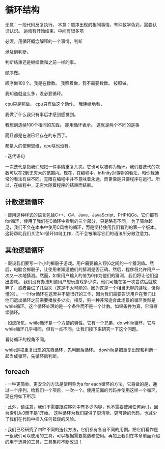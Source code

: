 # 循环结构

无意：一段代码反复执行。
本意：顺序出现的相同事情。有种数学色彩。需要认识认识。
运动有开始结束，中间有很多项

必须，用循环概念解释的一个事情，判断

涉及到判断。

判断结束还是继续做和之前一样的事。

顺序做。

顺序做100个。我是在数数。
我照着做，我不需要数数。
按照做。

我知道就这么多，没必要循环。

cpu只是照做。
cpu只有做这个动作。
我连续地看，

我做了什么我只有事后才感到感觉到。

我想到连续100个相同的东西。
能用循环表示。
这就是两个不同的是事

而且都是在说已经存在的东西了。

都是人的使用思维，cpu啥也没有。

· 迭代语句

一次迭代是指我们想把一件事情重复几次。它也可以被称为循环。我们要迭代的次数可以在2到无穷大的范围内。现在，在编程中，infinity对事物的看法，和你我通常的看法有些不同。无限在编程中并不意味着永远，而更像是只要程序在运行。所以，在编程中，无穷大随着程序的结束而结束。

## 计数逻辑循环

· 使用这种样式的语言包括C++、C#、Java、JavaScript、PHP和Go。它们都有for循环，使用了我们在C循环中看到的三个部分，只是略有不同。
为了简单起见，我们不会在本书中使用C风格的循环，而是坚持使用我们看到的第一个版本。这将帮助我们关注for循环如何工作，而不会被编写它们的语法所分散注意力。

## 其他逻辑循环

· 假设我们要写一个小的掷骰子游戏。用户需要输入1到6之间的一个猜测值。然后，电脑会掷骰子，让使用者知道他们的猜测是否正确。然后，程序将允许用户一次又一次地猜测。然而，如果用户输入的值为0作为他们的猜测，我们将让他们退出游戏。
我们没有办法知道用户想玩游戏多少次。他们可能在第一次尝试后就放弃了，或者尝试了几百次（这是不太可能的，因为这是一个相当无聊的游戏，但你懂的）。
一个for循环在这里并不能很好的工作，因为我们需要告诉用户在我们让他们退出循环之前需要播放多少次。相反，另一种非常适合此场景的循环类型是while循环。这个循环处理的是一个条件而不是一个计数。如果条件为真，它将继续循环。

· 如您所见，while循环是一个方便的特性。它有一个兄弟，do while循环，它与while循环几乎相同，但有一点不同。让我们接下来研究一下这个问题。

看待循环的视角不同。

while是把重复出现的东西循环，先判断后循环。
dowhile是把重复出现和判断一起当成循环，先循环后判断。

## foreach

· 一种更简单、更安全的方法是使用称为a for each循环的方法。它将做的是，通过一个序列，给我们一个项目，一次一个。使用前面的代码并使用这样一个循环，现在将如下所示:

· 此外，请注意，我们不需要跟踪序列中有多少内容，也不需要使用任何索引，因为索引从0而不是1开始。
这种循环为我们提供了更清晰、更可读的代码，也减少了我们在代码中插入任何错误的风险。

· 我们已经研究了四种不同的迭代方法，它们都有各自不同的用例。把它们看作是一组我们可以使用的工具，可以根据需要挑选和使用。再加上我们在本章前面介绍的用于选择的工具，工具集将不断改进！